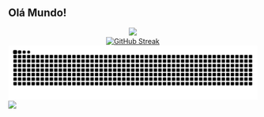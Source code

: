 ## Olá Mundo!

<div align="center">
  <img src="https://github-readme-stats.vercel.app/api?username=deboralili&show_icons=true&theme=jolly&hide=prs&disable_animations=false&text_bold=false&locale=pt-br" />
</div>

<div align="center">
  <a href="https://git.io/streak-stats">
    <img src="https://github-readme-streak-stats.herokuapp.com?user=deboralili&theme=jolly&locale=pt_BR&mode=weekly" alt="GitHub Streak" />
  </a>
</div>

<div align="center">
  <picture>
    <source media="(prefers-color-scheme: dark)" srcset="https://raw.githubusercontent.com/deboralili/deboralili/output/github-contribution-grid-snake-dark.svg">
    <source media="(prefers-color-scheme: light)" srcset="https://raw.githubusercontent.com/deboralili/deboralili/output/github-contribution-grid-snake.svg">
    <img alt="github contribution grid snake animation" src="https://raw.githubusercontent.com/deboralili/deboralili/output/github-contribution-grid-snake.svg">
  </picture>
</div>

<div>
  <a href="www.linkedin.com/in/débora-lessa-b42851360" target="_blank">
    <img src="https://img.shields.io/badge/-LinkedIn-%230077B5?style=for-the-badge&logo=linkedin&logoColor=white" target="_blank">
  </a>
</div>
